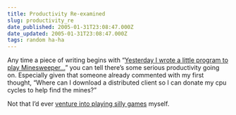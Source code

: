 ```yaml
---
title: Productivity Re-examined
slug: productivity_re
date_published: 2005-01-31T23:08:47.000Z
date_updated: 2005-01-31T23:08:47.000Z
tags: random ha-ha
---
```


Any time a piece of writing begins with “[Yesterday I wrote a little program to play Minesweeper…](http://www.livejournal.com/users/brad/2091082.html)” you can tell there’s some serious productivity going on. Especially given that someone already commented with my first thought, “Where can I download a distributed client so I can donate my cpu cycles to help find the mines?”

Not that I’d ever [venture into playing silly games](http://www.dashes.com/anil/2002/09/30/productivity) myself.
